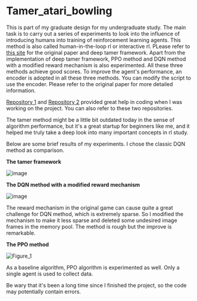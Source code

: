 # Tamer_atari_bowling
This is part of my graduate design for my undergraduate study. The main task is to carry out a series of experiments to look into the influence of introducing 
humans into training of reinforcement learning agents. This method is also called human-in-the-loop rl or interactive rl. PLease refer to [this site](https://arxiv.org/pdf/1709.10163.pdf) 
for the original paper and deep tamer framework. Apart from the implementation of deep tamer framework, PPO method and DQN method with a modified reward mechanism 
is also experimented. All these three methods achieve good scores. To improve the agent's performance, an encoder is adopted in all these three methods. You can modify 
the script to use the encoder. Please refer to the original paper for more detailed information.

[Repository 1](https://github.com/bharadwaj1098/Tamer) and [Repository 2](https://github.com/benibienz/TAMER) provided great help in coding when I was working on
the project. You can also refer to these two repositories.

The tamer method might be a little bit outdated today in the sense of algorithm performance, but it's a great startup for beginners like me, and it helped me truly 
take a deep look into many important concepts in rl study.

Below are some brief results of my experiments. I chose the classic DQN method as comparison.

__The tamer framework__

![image](https://github.com/hyc481/Tamer_atari_bowling/assets/141563901/a472cee9-7477-437a-ad70-3928f1999689)

__The DQN method with a modified reward mechanism__

![image](https://github.com/hyc481/Tamer_atari_bowling/assets/141563901/b8e16d4b-b2c8-429e-bc05-e9dad5e01544)

The reward mechanism in the original game can cause quite a great challenge for DQN method, which is extremely sparse. So I modified the mechanism
to make it less sparse and deleted some undesired image frames in the memory pool. The method is rough but the improve is remarkable.

__The PPO method__

![Figure_1](https://github.com/hyc481/Tamer_atari_bowling/assets/141563901/c98f77c5-abdc-45f5-ab33-c60a010c8a63)

As a baseline algorithm, PPO algorithm is experimented as well. Only a single agent is used to collect data.

Be wary that it's been a long time since I finished the project, so the code may potentially contain errors.
